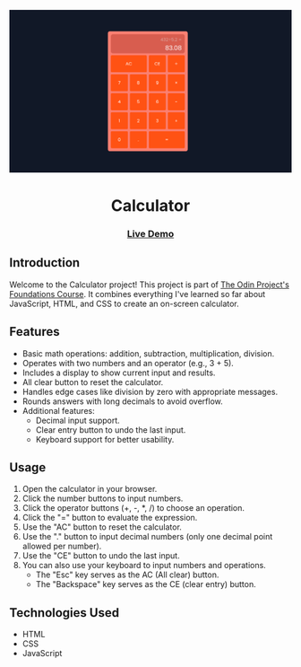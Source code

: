 ![](./design/design-preview.png)

<h1 align='center'>Calculator</h1>

<h3 align='center'>
    <a href='https://panayiotistsg.github.io/calculator/'>Live Demo</a>
</h3>

## Introduction

Welcome to the Calculator project! This project is part of [The Odin Project's Foundations Course](https://www.theodinproject.com/lessons/foundations-calculator). It combines everything I've learned so far about JavaScript, HTML, and CSS to create an on-screen calculator.

## Features

- Basic math operations: addition, subtraction, multiplication, division.
- Operates with two numbers and an operator (e.g., 3 + 5).
- Includes a display to show current input and results.
- All clear button to reset the calculator.
- Handles edge cases like division by zero with appropriate messages.
- Rounds answers with long decimals to avoid overflow.
- Additional features:
  - Decimal input support.
  - Clear entry button to undo the last input.
  - Keyboard support for better usability.

## Usage

1. Open the calculator in your browser.
2. Click the number buttons to input numbers.
3. Click the operator buttons (+, -, *, /) to choose an operation.
4. Click the "=" button to evaluate the expression.
5. Use the "AC" button to reset the calculator.
6. Use the "." button to input decimal numbers (only one decimal point allowed per number).
7. Use the "CE" button to undo the last input.
8. You can also use your keyboard to input numbers and operations.
   - The "Esc" key serves as the AC (All clear) button.
   - The "Backspace" key serves as the CE (clear entry) button.

## Technologies Used

- HTML
- CSS
- JavaScript